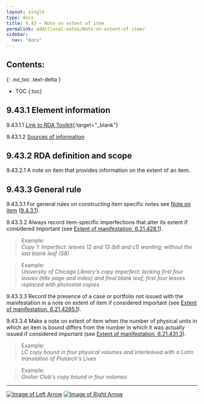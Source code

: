 ```yaml
---
layout: single
type: docs
title: 9.43 — Note on extent of item
permalink: additional-notes/Note-on-extent-of-item/
sidebar:
  nav: "docs"
---
```


## Contents:
{: .no_toc .text-delta }

- TOC
{:toc}

## 9.43.1 Element information

<a name="9.43.1.1">9.43.1.1</a> [Link to RDA Toolkit](https://beta.rdatoolkit.org/Content/Index?externalId=en-US_ala-fd17be6e-c18b-3ae3-92c5-21b0c2c09e48){:target="_blank"}

<a name="9.43.1.2">9.43.1.2</a> [Sources of information](/DCRMR/additional-notes/#9011-sources-of-information)

## 9.43.2 RDA definition and scope

<a name="9.43.2.1">9.43.2.1</a> A note on item that provides information on the extent of an item.

## 9.43.3 General rule

<a name="9.43.3.1">9.43.3.1</a> For general rules on constructing item specific notes see [Note on item](/DCRMR/additional-notes/Note-on-item/) ([9.4.3.1](/DCRMR/additional-notes/Note-on-item/#9.4.3.1)).

<a name="9.43.3.2">9.43.3.2</a> Always record item-specific imperfections that alter its extent if considered important (see [Extent of manifestation, 6.21.428.1](/DCRMR/phys-desc/Extent-of-manifestation/#6.21.428.1)).

>Example:  
><CITE>Copy 1: Imperfect: leaves 12 and 13 (b6 and c1) wanting; without the last blank leaf (S8)</CITE>

>Example:  
><CITE>University of Chicago Library's copy imperfect: lacking first four leaves (title page and index) and final blank leaf; first four leaves replaced with photostat copies</CITE>

<a name="9.43.3.3">9.43.3.3</a> Record the presence of a case or portfolio not issued with the manifestation in a note on extent of item if considered important (see [Extent of manifestation, 6.21.4285.1](/DCRMR/phys-desc/Extent-of-manifestation/#6.21.4285.1)).

<a name="9.43.3.4">9.43.3.4</a> Make a note on extent of item when the number of physical units in which an item is bound differs from the number in which it was actually issued if considered important (see [Extent of manifestation, 6.21.431.3](/DCRMR/phys-desc/Extent-of-manifestation/#6.21.431.3)).

>Example:  
><CITE>LC copy bound in four physical volumes and interleaved with a Latin translation of Plutarch's Lives </CITE>

>Example:  
><CITE>Grolier Club's copy bound in four volumes</CITE>

---

[![Image of Left Arrow](https://rbms-bsc.github.io/DCRMR/assets/pictures/navigation/Arrow_Left.png "9.42 — Custodial history of item")](/DCRMR/additional-notes/Custodial-history-of-item/) [![Image of Right Arrow](https://rbms-bsc.github.io/DCRMR/assets/pictures/navigation/Arrow_Right.png "9.44 — Note on dimensions of item")](/DCRMR/additional-notes/Note-on-dimensions-of-item/)